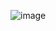 
![image](https://user-images.githubusercontent.com/100864157/172489647-bf5eb46e-fff7-4527-917c-80b78dcbfe54.png)
